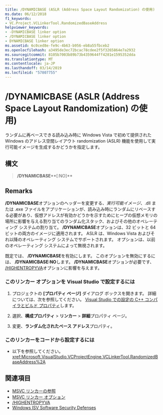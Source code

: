 ```yaml
---
title: /DYNAMICBASE (ASLR (Address Space Layout Randomization) の使用)
ms.date: 06/12/2018
f1_keywords:
- VC.Project.VCLinkerTool.RandomizedBaseAddress
helpviewer_keywords:
- -DYNAMICBASE linker option
- /DYNAMICBASE linker option
- DYNAMICBASE linker option
ms.assetid: 6c0ced8e-fe9c-4b63-b956-eb8a55fbceb2
ms.openlocfilehash: a3495de3ec72bcac78cdee2f5f3265864e7a2932
ms.sourcegitcommit: 8105b7003b89b73b4359644ff4281e1595352dda
ms.translationtype: MT
ms.contentlocale: ja-JP
ms.lasthandoff: 03/14/2019
ms.locfileid: "57807755"
---
```

# <a name="dynamicbase-use-address-space-layout-randomization"></a>/DYNAMICBASE (ASLR (Address Space Layout Randomization) の使用)

ランダムに再ベースできる読み込み時に Windows Vista で初めて提供された Windows のアドレス空間レイアウト randomization (ASLR) 機能を使用して実行可能イメージを生成するかどうかを指定します。

## <a name="syntax"></a>構文

> **/DYNAMICBASE****[:NO]**

## <a name="remarks"></a>Remarks

**/DYNAMICBASE**オプションのヘッダーを変更する、*実行可能イメージ*、.dll または .exe ファイルをアプリケーションが、読み込み時にランダムにリベースする必要があり、仮想アドレスが有効かどうかを示すためにヒープの仮想メモリの場所に影響を与える割り当てのランダム化スタック、およびその他のオペレーティング システムの割り当て。 **/DYNAMICBASE**オプションは、32 ビットと 64 ビットの両方のイメージに適用されます。 ASLR は、Windows Vista およびそれ以降のオペレーティング システムでサポートされます。 オプションは、以前のオペレーティング システムによって無視されます。

既定では、 **/DYNAMICBASE**を有効にします。 このオプションを無効にするには、 **/DYNAMICBASE:NO**します。 **/DYNAMICBASE**オプションが必要です、 [/HIGHENTROPYVA](highentropyva-support-64-bit-aslr.md)オプションに影響を与えます。

### <a name="to-set-this-linker-option-in-visual-studio"></a>このリンカー オプションを Visual Studio で設定するには

1. プロジェクトの **[プロパティ ページ]** ダイアログ ボックスを開きます。 詳細については、次を参照してください。 [Visual Studio での設定の C++ コンパイラとビルド プロパティ](../working-with-project-properties.md)します。

1. 選択、**構成プロパティ** > **リンカー** > **詳細**プロパティ ページ。

1. 変更、**ランダム化されたベース アドレス**プロパティ。

### <a name="to-set-this-linker-option-programmatically"></a>このリンカーをコードから設定するには

- 以下を参照してください。<xref:Microsoft.VisualStudio.VCProjectEngine.VCLinkerTool.RandomizedBaseAddress%2A>

## <a name="see-also"></a>関連項目

- [MSVC リンカーの参照](linking.md)
- [MSVC リンカー オプション](linker-options.md)
- [/HIGHENTROPYVA](highentropyva-support-64-bit-aslr.md)
- [Windows ISV Software Security Defenses](https://msdn.microsoft.com/library/bb430720.aspx)